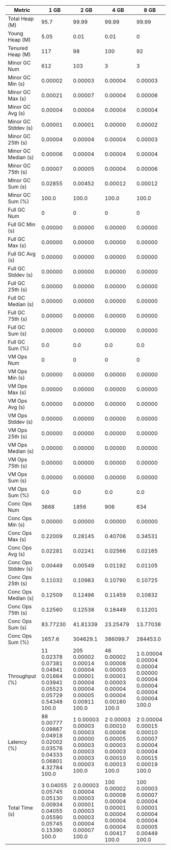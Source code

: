 | Metric | 1 GB | 2 GB | 4 GB | 8 GB |
|------|----|----|----|----|
| Total Heap (M) | 95.7 | 99.99 | 99.99 | 99.99 |
| Young Heap (M) | 5.05 | 0.01 | 0.01 | 0 |
| Tenured Heap (M) | 117 | 98 | 100 | 92 |
| Minor GC Num | 612 | 103 | 3 | 3 |
| Minor GC Min (s) | 0.00002 | 0.00003 | 0.00004 | 0.00003 |
| Minor GC Max (s) | 0.00021 | 0.00007 | 0.00004 | 0.00006 |
| Minor GC Avg (s) | 0.00004 | 0.00004 | 0.00004 | 0.00004 |
| Minor GC Stddev (s) | 0.00001 | 0.00001 | 0.00000 | 0.00002 |
| Minor GC 25th (s) | 0.00004 | 0.00004 | 0.00004 | 0.00003 |
| Minor GC Median (s) | 0.00006 | 0.00004 | 0.00004 | 0.00004 |
| Minor GC 75th (s) | 0.00007 | 0.00005 | 0.00004 | 0.00006 |
| Minor GC Sum (s) | 0.02855 | 0.00452 | 0.00012 | 0.00012 |
| Minor GC Sum (%) | 100.0 | 100.0 | 100.0 | 100.0 |
| Full GC Num | 0 | 0 | 0 | 0 |
| Full GC Min (s) | 0.00000 | 0.00000 | 0.00000 | 0.00000 |
| Full GC Max (s) | 0.00000 | 0.00000 | 0.00000 | 0.00000 |
| Full GC Avg (s) | 0.00000 | 0.00000 | 0.00000 | 0.00000 |
| Full GC Stddev (s) | 0.00000 | 0.00000 | 0.00000 | 0.00000 |
| Full GC 25th (s) | 0.00000 | 0.00000 | 0.00000 | 0.00000 |
| Full GC Median (s) | 0.00000 | 0.00000 | 0.00000 | 0.00000 |
| Full GC 75th (s) | 0.00000 | 0.00000 | 0.00000 | 0.00000 |
| Full GC Sum (s) | 0.00000 | 0.00000 | 0.00000 | 0.00000 |
| Full GC Sum (%) | 0.0 | 0.0 | 0.0 | 0.0 |
| VM Ops Num | 0 | 0 | 0 | 0 |
| VM Ops Min (s) | 0.00000 | 0.00000 | 0.00000 | 0.00000 |
| VM Ops Max (s) | 0.00000 | 0.00000 | 0.00000 | 0.00000 |
| VM Ops Avg (s) | 0.00000 | 0.00000 | 0.00000 | 0.00000 |
| VM Ops Stddev (s) | 0.00000 | 0.00000 | 0.00000 | 0.00000 |
| VM Ops 25th (s) | 0.00000 | 0.00000 | 0.00000 | 0.00000 |
| VM Ops Median (s) | 0.00000 | 0.00000 | 0.00000 | 0.00000 |
| VM Ops 75th (s) | 0.00000 | 0.00000 | 0.00000 | 0.00000 |
| VM Ops Sum (s) | 0.00000 | 0.00000 | 0.00000 | 0.00000 |
| VM Ops Sum (%) | 0.0 | 0.0 | 0.0 | 0.0 |
| Conc Ops Num | 3668 | 1856 | 906 | 634 |
| Conc Ops Min (s) | 0.00000 | 0.00000 | 0.00000 | 0.00000 |
| Conc Ops Max (s) | 0.22009 | 0.28145 | 0.40706 | 0.34531 |
| Conc Ops Avg (s) | 0.02281 | 0.02241 | 0.02566 | 0.02165 |
| Conc Ops Stddev (s) | 0.00449 | 0.00549 | 0.01192 | 0.01105 |
| Conc Ops 25th (s) | 0.11032 | 0.10983 | 0.10790 | 0.10725 |
| Conc Ops Median (s) | 0.12509 | 0.12496 | 0.11459 | 0.10832 |
| Conc Ops 75th (s) | 0.12560 | 0.12538 | 0.18449 | 0.11201 |
| Conc Ops Sum (s) | 83.77230 | 41.81339 | 23.25479 | 13.77038 |
| Conc Ops Sum (%) | 1657.6 | 304629.1 | 386099.7 | 284453.0 |
| Throughput (%) | 11	0.02378	0.07381	0.04941	0.01664	0.03941	0.05523	0.05729	0.54348	100.0 | 205	0.00002	0.00014	0.00004	0.00001	0.00004	0.00004	0.00005	0.00911	100.0 | 46	0.00002	0.00006	0.00003	0.00001	0.00003	0.00004	0.00004	0.00160	100.0 | 1	0.00004	0.00004	0.00004	0.00000	0.00004	0.00004	0.00004	0.00004	100.0 |
| Latency (%) | 88	0.00777	0.09867	0.04918	0.02002	0.03576	0.04333	0.06801	4.32784	100.0 | 1	0.00003	0.00003	0.00003	0.00000	0.00003	0.00003	0.00003	0.00003	100.0 | 2	0.00003	0.00010	0.00006	0.00005	0.00003	0.00003	0.00010	0.00013	100.0 | 2	0.00004	0.00015	0.00010	0.00007	0.00004	0.00004	0.00015	0.00019	100.0 |
| Total Time (s) | 3	0.04055	0.05745	0.05130	0.00934	0.04055	0.05590	0.05745	0.15390	100.0 | 2	0.00003	0.00004	0.00003	0.00001	0.00003	0.00003	0.00004	0.00007	100.0 | 100	0.00002	0.00008	0.00004	0.00001	0.00004	0.00004	0.00004	0.00417	100.0 | 100	0.00003	0.00007	0.00004	0.00001	0.00004	0.00004	0.00005	0.00449	100.0 |
